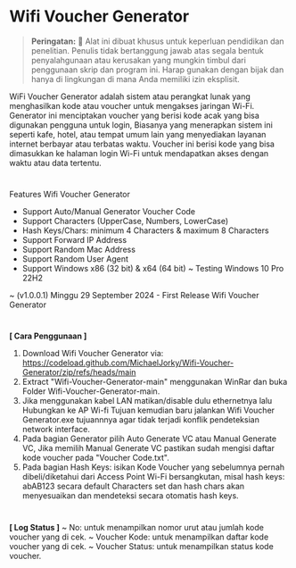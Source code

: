 # Wifi Voucher Generator

> **Peringatan:** :red_circle: Alat ini dibuat khusus untuk keperluan pendidikan dan penelitian. Penulis tidak bertanggung jawab atas segala bentuk penyalahgunaan atau kerusakan yang mungkin timbul dari penggunaan skrip dan program ini. Harap gunakan dengan bijak dan hanya di lingkungan di mana Anda memiliki izin eksplisit.

WiFi Voucher Generator adalah sistem atau perangkat lunak yang menghasilkan kode atau voucher untuk mengakses jaringan Wi-Fi. Generator ini menciptakan voucher yang berisi kode acak yang bisa digunakan pengguna untuk login, Biasanya yang menerapkan sistem ini seperti kafe, hotel, atau tempat umum lain yang menyediakan layanan internet berbayar atau terbatas waktu. Voucher ini berisi kode yang bisa dimasukkan ke halaman login Wi-Fi untuk mendapatkan akses dengan waktu atau data tertentu.

#
Features Wifi Voucher Generator 
- Support Auto/Manual Generator Voucher Code
- Support Characters (UpperCase, Numbers, LowerCase)
- Hash Keys/Chars: minimum 4 Characters & maximum 8 Characters
- Support Forward IP Address
- Support Random Mac Address
- Support Random User Agent
- Support Windows x86 (32 bit) & x64 (64 bit) ~ Testing Windows 10 Pro 22H2

~ (v1.0.0.1) Minggu 29 September 2024 - First Release Wifi Voucher Generator

#
<b>[ Cara Penggunaan ]</b>
1. Download Wifi Voucher Generator via: https://codeload.github.com/MichaelJorky/Wifi-Voucher-Generator/zip/refs/heads/main
2. Extract "Wifi-Voucher-Generator-main" menggunakan WinRar dan buka Folder Wifi-Voucher-Generator-main.
3. Jika menggunakan kabel LAN matikan/disable dulu ethernetnya lalu Hubungkan ke AP Wi-fi Tujuan kemudian baru jalankan Wifi Voucher Generator.exe tujuannnya agar tidak terjadi konflik pendeteksian network interface.
4. Pada bagian Generator pilih Auto Generate VC atau Manual Generate VC, Jika memilih Manual Generate VC pastikan sudah mengisi daftar kode voucher pada "Voucher Code.txt".
5. Pada bagian Hash Keys: isikan Kode Voucher yang sebelumnya pernah dibeli/diketahui dari Access Point Wi-Fi bersangkutan, misal hash keys: abAB123 secara default Characters set dan hash chars akan menyesuaikan dan mendeteksi secara otomatis hash keys.

#
<b>[ Log Status ]</b>
~ No: untuk menampilkan nomor urut atau jumlah kode voucher yang di cek.
~ Voucher Kode: untuk menampilkan daftar kode voucher yang di cek. 
~ Voucher Status: untuk menampilkan status kode voucher.

#

